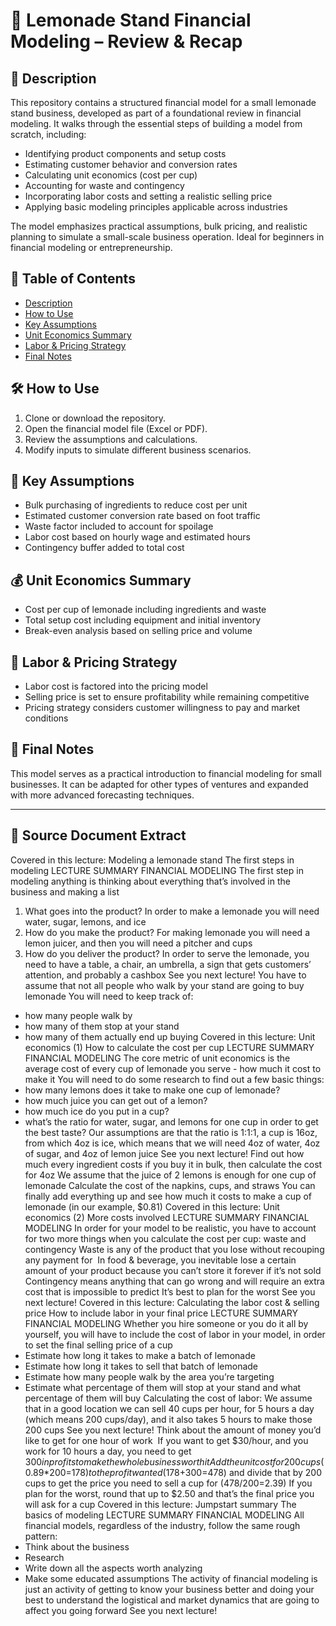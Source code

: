 # 🍋 Lemonade Stand Financial Modeling – Review & Recap

## 📘 Description
This repository contains a structured financial model for a small lemonade stand business, developed as part of a foundational review in financial modeling. It walks through the essential steps of building a model from scratch, including:
- Identifying product components and setup costs
- Estimating customer behavior and conversion rates
- Calculating unit economics (cost per cup)
- Accounting for waste and contingency
- Incorporating labor costs and setting a realistic selling price
- Applying basic modeling principles applicable across industries

The model emphasizes practical assumptions, bulk pricing, and realistic planning to simulate a small-scale business operation. Ideal for beginners in financial modeling or entrepreneurship.

## 📑 Table of Contents
- [Description](#description)
- [How to Use](#how-to-use)
- [Key Assumptions](#key-assumptions)
- [Unit Economics Summary](#unit-economics-summary)
- [Labor & Pricing Strategy](#labor--pricing-strategy)
- [Final Notes](#final-notes)

## 🛠️ How to Use
1. Clone or download the repository.
2. Open the financial model file (Excel or PDF).
3. Review the assumptions and calculations.
4. Modify inputs to simulate different business scenarios.

## 📌 Key Assumptions
- Bulk purchasing of ingredients to reduce cost per unit
- Estimated customer conversion rate based on foot traffic
- Waste factor included to account for spoilage
- Labor cost based on hourly wage and estimated hours
- Contingency buffer added to total cost

## 💰 Unit Economics Summary
- Cost per cup of lemonade including ingredients and waste
- Total setup cost including equipment and initial inventory
- Break-even analysis based on selling price and volume

## 👷 Labor & Pricing Strategy
- Labor cost is factored into the pricing model
- Selling price is set to ensure profitability while remaining competitive
- Pricing strategy considers customer willingness to pay and market conditions

## 📝 Final Notes
This model serves as a practical introduction to financial modeling for small businesses. It can be adapted for other types of ventures and expanded with more advanced forecasting techniques.

---

## 📄 Source Document Extract
Covered in this lecture:
Modeling a 
lemonade stand
The first steps in modeling
LECTURE SUMMARY
FINANCIAL 
MODELING
The first step in modeling anything is thinking about 
everything that’s involved in the business and making a 
list
1. What goes into the product? 
In order to make a lemonade you will need water, sugar, 
lemons, and ice 
2. How do you make the product? 
For making lemonade you will need a lemon juicer, and 
then you will need a pitcher and cups 
3. How do you deliver the product? 
In order to serve the lemonade, you need to have a table, 
a chair, an umbrella, a sign that gets customers’ 
attention, and probably a cashbox 
See you next lecture!
You have to assume that not all people who walk by your 
stand are going to buy lemonade
You will need to keep track of: 
- how many people walk by 
- how many of them stop at your stand 
- how many of them actually end up buying 
Covered in this lecture:
Unit economics (1)
How to calculate the cost per cup
LECTURE SUMMARY
FINANCIAL 
MODELING
The core metric of unit economics is the average cost of 
every cup of lemonade you serve - how much it cost to 
make it
You will need to do some research to find out a few basic 
things: 
- how many lemons does it take to make one cup of 
lemonade? 
- how much juice you can get out of a lemon? 
- how much ice do you put in a cup? 
- what’s the ratio for water, sugar, and lemons for one 
cup in order to get the best taste? 
Our assumptions are that the ratio is 1:1:1, a cup is 16oz, 
from which 4oz is ice, which means that we will need 4oz 
of water, 4oz of sugar, and 4oz of lemon juice 
See you next lecture!
Find out how much every ingredient costs if you buy it in 
bulk, then calculate the cost for 4oz
We assume that the juice of 2 lemons is enough for one 
cup of lemonade 
Calculate the cost of the napkins, cups, and straws 
You can finally add everything up and see how much it 
costs to make a cup of lemonade (in our example, $0.81) 
Covered in this lecture:
Unit economics (2)
More costs involved
LECTURE SUMMARY
FINANCIAL 
MODELING
In order for your model to be realistic, you have to 
account for two more things when you calculate the cost 
per cup: waste and contingency
Waste is any of the product that you lose without 
recouping any payment for  
In food & beverage, you inevitable lose a certain amount 
of your product because you can’t store it forever if it’s 
not sold 
Contingency means anything that can go wrong and 
will require an extra cost that is impossible to predict 
It’s best to plan for the worst
See you next lecture!
Covered in this lecture:
Calculating the labor cost
& selling price
How to include labor in your final price
LECTURE SUMMARY
FINANCIAL 
MODELING
Whether you hire someone or you do it all by yourself, 
you will have to include the cost of labor in your model, in 
order to set the final selling price of a cup
- Estimate how long it takes to make a batch of lemonade 
- Estimate how long it takes to sell that batch of 
lemonade 
- Estimate how many people walk by the area you’re 
targeting 
- Estimate what percentage of them will stop at your 
stand and what percentage of them will buy 
Calculating the cost of labor:
We assume that in a good location we can sell 40 cups 
per hour, for 5 hours a day (which means 200 cups/day), 
and it also takes 5 hours to make those 200 cups
See you next lecture!
Think about the amount of money you’d like to get for 
one hour of work 
If you want to get $30/hour, and you work for 10 hours a 
day, you need to get $300 in profits to make the whole 
business worth it
Add the unit cost for 200 cups ($0.89*200=$178) to the 
profit wanted ($178+$300=$478) and divide that by 200 
cups to get the price you need to sell a cup for 
($478/200=$2.39)
If you plan for the worst, round that up to $2.50 and 
that’s the final price you will ask for a cup
Covered in this lecture:
Jumpstart summary
The basics of modeling
LECTURE SUMMARY
FINANCIAL 
MODELING
All financial models, regardless of the industry, follow the 
same rough pattern:
- Think about the business 
- Research 
- Write down all the aspects worth analyzing 
- Make some educated assumptions 
The activity of financial modeling is just an activity of 
getting to know your business better and doing your best 
to understand the logistical and market dynamics that 
are going to affect you going forward
See you next lecture!
